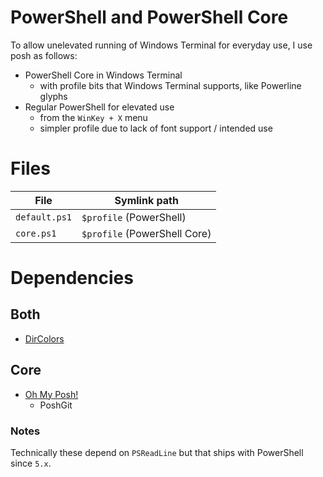 # PowerShell and PowerShell Core

To allow unelevated running of Windows Terminal for everyday use, I use posh as follows:

- PowerShell Core in Windows Terminal
  - with profile bits that Windows Terminal supports, like Powerline glyphs
- Regular PowerShell for elevated use
  - from the `WinKey + X` menu
  - simpler profile due to lack of font support / intended use

# Files

| File | Symlink path |
| - | - |
| `default.ps1` | `$profile` (PowerShell) |
| `core.ps1` | `$profile` (PowerShell Core) |

# Dependencies

## Both

- [DirColors](https://github.com/DHowett/DirColors)

## Core

- [Oh My Posh!](https://github.com/JanDeDobbeleer/oh-my-posh)
  - PoshGit

### Notes

Technically these depend on `PSReadLine` but that ships with PowerShell since `5.x`.